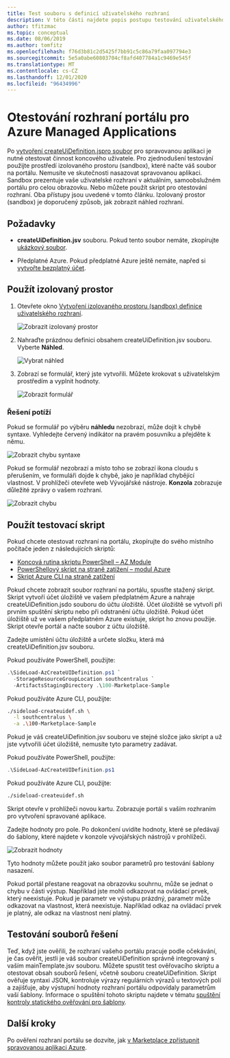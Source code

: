```yaml
---
title: Test souboru s definicí uživatelského rozhraní
description: V této části najdete popis postupu testování uživatelského prostředí pro vytvoření spravované aplikace Azure prostřednictvím portálu.
author: tfitzmac
ms.topic: conceptual
ms.date: 08/06/2019
ms.author: tomfitz
ms.openlocfilehash: f76d3b81c2d5425f7bb91c5c86a79faa097794e3
ms.sourcegitcommit: 5e5a0abe60803704cf8afd407784a1c9469e545f
ms.translationtype: MT
ms.contentlocale: cs-CZ
ms.lasthandoff: 12/01/2020
ms.locfileid: "96434996"
---
```

# <a name="test-your-portal-interface-for-azure-managed-applications"></a>Otestování rozhraní portálu pro Azure Managed Applications

Po [vytvoření createUiDefinition.jspro soubor](create-uidefinition-overview.md) pro spravovanou aplikaci je nutné otestovat činnost koncového uživatele. Pro zjednodušení testování použijte prostředí izolovaného prostoru (sandbox), které načte váš soubor na portálu. Nemusíte ve skutečnosti nasazovat spravovanou aplikaci. Sandbox prezentuje vaše uživatelské rozhraní v aktuálním, samoobslužném portálu pro celou obrazovku. Nebo můžete použít skript pro otestování rozhraní. Oba přístupy jsou uvedené v tomto článku. Izolovaný prostor (sandbox) je doporučený způsob, jak zobrazit náhled rozhraní.

## <a name="prerequisites"></a>Požadavky

* **createUiDefinition.jsv** souboru. Pokud tento soubor nemáte, zkopírujte [ukázkový soubor](https://github.com/Azure/azure-quickstart-templates/blob/master/100-marketplace-sample/createUiDefinition.json).

* Předplatné Azure. Pokud předplatné Azure ještě nemáte, napřed si [vytvořte bezplatný účet](https://azure.microsoft.com/free/).

## <a name="use-sandbox"></a>Použít izolovaný prostor

1. Otevřete okno [Vytvoření izolovaného prostoru (sandbox) definice uživatelského rozhraní](https://portal.azure.com/?feature.customPortal=false&#blade/Microsoft_Azure_CreateUIDef/SandboxBlade).

   ![Zobrazit izolovaný prostor](./media/test-createuidefinition/show-sandbox.png)

1. Nahraďte prázdnou definici obsahem createUiDefinition.jsv souboru. Vyberte **Náhled**.

   ![Vybrat náhled](./media/test-createuidefinition/select-preview.png)

1. Zobrazí se formulář, který jste vytvořili. Můžete krokovat s uživatelským prostředím a vyplnit hodnoty.

   ![Zobrazit formulář](./media/test-createuidefinition/show-ui-form.png)

### <a name="troubleshooting"></a>Řešení potíží

Pokud se formulář po výběru **náhledu** nezobrazí, může dojít k chybě syntaxe. Vyhledejte červený indikátor na pravém posuvníku a přejděte k němu.

![Zobrazit chybu syntaxe](./media/test-createuidefinition/show-syntax-error.png)

Pokud se formulář nezobrazí a místo toho se zobrazí ikona cloudu s přerušením, ve formuláři dojde k chybě, jako je například chybějící vlastnost. V prohlížeči otevřete web Vývojářské nástroje. **Konzola** zobrazuje důležité zprávy o vašem rozhraní.

![Zobrazit chybu](./media/test-createuidefinition/show-error.png)

## <a name="use-test-script"></a>Použít testovací skript

Pokud chcete otestovat rozhraní na portálu, zkopírujte do svého místního počítače jeden z následujících skriptů:

* [Koncová rutina skriptu PowerShell – AZ Module](https://github.com/Azure/azure-quickstart-templates/blob/master/SideLoad-AzCreateUIDefinition.ps1)
* [PowerShellový skript na straně zatížení – modul Azure](https://github.com/Azure/azure-quickstart-templates/blob/master/SideLoad-CreateUIDefinition.ps1)
* [Skript Azure CLI na straně zatížení](https://github.com/Azure/azure-quickstart-templates/blob/master/sideload-createuidef.sh)

Pokud chcete zobrazit soubor rozhraní na portálu, spusťte stažený skript. Skript vytvoří účet úložiště ve vašem předplatném Azure a nahraje createUiDefinition.jsdo souboru do účtu úložiště. Účet úložiště se vytvoří při prvním spuštění skriptu nebo při odstranění účtu úložiště. Pokud účet úložiště už ve vašem předplatném Azure existuje, skript ho znovu použije. Skript otevře portál a načte soubor z účtu úložiště.

Zadejte umístění účtu úložiště a určete složku, která má createUiDefinition.jsv souboru.

Pokud používáte PowerShell, použijte:

```powershell
.\SideLoad-AzCreateUIDefinition.ps1 `
  -StorageResourceGroupLocation southcentralus `
  -ArtifactsStagingDirectory .\100-Marketplace-Sample
```

Pokud používáte Azure CLI, použijte:

```bash
./sideload-createuidef.sh \
  -l southcentralus \
  -a .\100-Marketplace-Sample
```

Pokud je váš createUiDefinition.jsv souboru ve stejné složce jako skript a už jste vytvořili účet úložiště, nemusíte tyto parametry zadávat.

Pokud používáte PowerShell, použijte:

```powershell
.\SideLoad-AzCreateUIDefinition.ps1
```

Pokud používáte Azure CLI, použijte:

```bash
./sideload-createuidef.sh
```

Skript otevře v prohlížeči novou kartu. Zobrazuje portál s vaším rozhraním pro vytvoření spravované aplikace.

Zadejte hodnoty pro pole. Po dokončení uvidíte hodnoty, které se předávají do šablony, které najdete v konzole vývojářských nástrojů v prohlížeči.

![Zobrazit hodnoty](./media/test-createuidefinition/show-json.png)

Tyto hodnoty můžete použít jako soubor parametrů pro testování šablony nasazení.

Pokud portál přestane reagovat na obrazovku souhrnu, může se jednat o chybu v části výstup. Například jste mohli odkazovat na ovládací prvek, který neexistuje. Pokud je parametr ve výstupu prázdný, parametr může odkazovat na vlastnost, která neexistuje. Například odkaz na ovládací prvek je platný, ale odkaz na vlastnost není platný.

## <a name="test-your-solution-files"></a>Testování souborů řešení

Teď, když jste ověřili, že rozhraní vašeho portálu pracuje podle očekávání, je čas ověřit, jestli je váš soubor createUiDefinition správně integrovaný s vaším mainTemplate.jsv souboru. Můžete spustit test ověřovacího skriptu a otestovat obsah souborů řešení, včetně souboru createUiDefinition. Skript ověřuje syntaxi JSON, kontroluje výrazy regulárních výrazů u textových polí a zajišťuje, aby výstupní hodnoty rozhraní portálu odpovídaly parametrům vaší šablony. Informace o spuštění tohoto skriptu najdete v tématu [spuštění kontroly statického ověřování pro šablony](https://github.com/Azure/azure-quickstart-templates/tree/master/test).

## <a name="next-steps"></a>Další kroky

Po ověření rozhraní portálu se dozvíte, jak [v Marketplace zpřístupnit spravovanou aplikaci Azure](../../marketplace/create-new-azure-apps-offer.md).